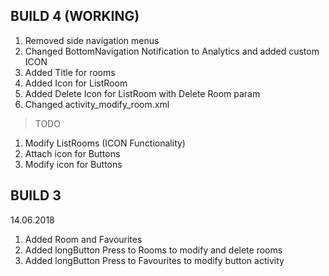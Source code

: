 ## BUILD 4 (WORKING)


1. Removed side navigation menus
2. Changed BottomNavigation Notification to Analytics and added custom ICON
3. Added Title for rooms
4. Added Icon for ListRoom
5. Added Delete Icon for ListRoom with Delete Room param
6. Changed activity_modify_room.xml

> TODO

1. Modify ListRooms (ICON Functionality)
2. Attach icon for Buttons
3. Modify icon for Buttons

## BUILD 3

14.06.2018

1. Added Room and Favourites
2. Added longButton Press to Rooms to modify and delete rooms
3. Added longButton Press to Favourites to modify button activity
